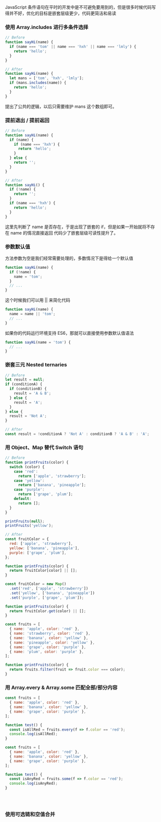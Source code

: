JavaScript 条件语句在平时的开发中是不可避免要用到的，但是很多时候代码写得并不好，优化的目标是嵌套层级更少，代码更简洁和易读

### 使用 Array.includes 进行多条件选择

```javascript
// Before
function sayHi(name) {
  if (name === 'tom' || name === 'hxh' || name === 'lmly') {
    return 'hello';
  }
}

// After
function sayHi(name) {
  let mans = ['tom', 'hxh', 'lmly'];
  if (mans.includes(name)) {
    return 'hello';
  }
}
```

提出了公共的逻辑，以后只需要维护 mans 这个数组即可。

### 提前退出 / 提前返回

```javascript
// Before
function sayHi(name) {
  if (name) {
    if (name === 'hxh') {
      return 'hello';
    }
  } else {
    return '';
  }
}

// After
function sayHi() {
  if (!name) {
    return '';
  }
  if (name === 'hxh') {
    return 'hello';
  }
}
```

这里先判断了 name 是否存在，于是出现了嵌套的 if，但是如果一开始就将不存在 name 的情况直接返回
代码少了嵌套层级可读性提升了。

### 参数默认值

方法参数为空是我们经常需要处理的，多数情况下是得给一个默认值

```javascript
function sayHi(name) {
  if (!name) {
    name = 'tom';
  }
  // ...
}
```

这个时候我们可以用 || 来简化代码

```javascript
function sayHi(name) {
  name = name || 'tom';
  // ...
}
```

如果你的代码运行环境支持 ES6，那就可以直接使用参数默认值语法

```javascript
function sayHi(name = 'tom') {
  // ...
}
```

### 嵌套三元 Nested ternaries

```javascript
// Before
let result = null;
if (conditionA) {
  if (conditionB) {
    result = 'A & B';
  } else {
    result = 'A';
  }
} else {
  result = 'Not A';
}

// After
const result = !conditionA ? 'Not A' : conditionB ? 'A & B' : 'A';
```

### 用 Object、Map 替代 Switch 语句

```javascript
// Before
function printFruits(color) {
  switch (color) {
    case 'red':
      return ['apple', 'strawberry'];
    case 'yellow':
      return ['banana', 'pineapple'];
    case 'purple':
      return ['grape', 'plum'];
    default:
      return [];
  }
}

printFruits(null);
printFruits('yellow');
```

```javascript
// After
const fruitColor = {
  red: ['apple', 'strawberry'],
  yellow: ['banana', 'pineapple'],
  purple: ['grape', 'plum'],
};

function printFruits(color) {
  return fruitColor[color] || [];
}
```

```javascript
const fruitColor = new Map()
  .set('red', ['apple', 'strawberry'])
  .set('yellow', ['banana', 'pineapple'])
  .set('purple', ['grape', 'plum']);

function printFruits(color) {
  return fruitColor.get(color) || [];
}
```

```javascript
const fruits = [
  { name: 'apple', color: 'red' },
  { name: 'strawberry', color: 'red' },
  { name: 'banana', color: 'yellow' },
  { name: 'pineapple', color: 'yellow' },
  { name: 'grape', color: 'purple' },
  { name: 'plum', color: 'purple' },
];

function printFruits(color) {
  return fruits.filter(fruit => fruit.color === color);
}
```

### 用 Array.every & Array.some 匹配全部/部分内容

```javascript
const fruits = [
  { name: 'apple', color: 'red' },
  { name: 'banana', color: 'yellow' },
  { name: 'grape', color: 'purple' },
];

function test() {
  const isAllRed = fruits.every(f => f.color == 'red');
  console.log(isAllRed);
}
```

```javascript
const fruits = [
  { name: 'apple', color: 'red' },
  { name: 'banana', color: 'yellow' },
  { name: 'grape', color: 'purple' },
];

function test() {
  const isAnyRed = fruits.some(f => f.color == 'red');
  console.log(isAnyRed);
}
```

```javascript
```

```javascript
```

```javascript
```

### 使用可选链和空值合并
